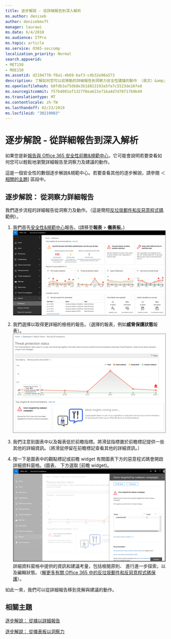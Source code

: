 ```yaml
---
title: 逐步解說 - 從詳細報告到深入解析
ms.author: deniseb
author: denisebmsft
manager: laurawi
ms.date: 6/4/2018
ms.audience: ITPro
ms.topic: article
ms.service: O365-seccomp
localization_priority: Normal
search.appverid:
- MET150
- MOE150
ms.assetid: d2104778-f0a1-4b69-baf3-c4b32e98a573
description: 了解如何您可以從移動的詳細報告到洞察力安全性建議的動作 （英文）&amp;規範中心。
ms.openlocfilehash: b0fdb3a75db8e3b18813193a5fa7c5523de16fe8
ms.sourcegitcommit: f57b4001ef1327f0ea622e716a4d7d78f1769b49
ms.translationtype: MT
ms.contentlocale: zh-TW
ms.lasthandoff: 02/23/2019
ms.locfileid: "30219083"
---
```

# <a name="walkthrough---from-a-detailed-report-to-an-insight"></a>逐步解說 - 從詳細報告到深入解析

如果您是新[報告與 Office 365 安全性前瞻&amp;規範中心](reports-and-insights-in-security-and-compliance.md)，它可能會說明若要查看如何您可以輕鬆地瀏覽詳細報告至洞察力及建議的動作。 
  
這是一個安全性的數個逐步解說&amp;規範中心。若要查看其他的逐步解說，請參閱 ＜[相關的主題](#related-topics)] 區段中。 
  
## <a name="walkthrough-from-a-detailed-report-to-an-insight"></a>逐步解說： 從洞察力詳細報告

我們逐步流程的詳細報告從洞察力及動作。（這是簡短[反垃圾郵件和反惡意程式碼](anti-spam-and-anti-malware-protection.md)範例）。 
  
1. 我們首先[安全性&amp;規範中心](https://protection.office.com)報告。(請移至**報表** \> **儀表板**。)<br/>![安全性&amp;規範管理中心，移至報表\>儀表板](media/68f3bb7c-b4f7-4cca-904b-478643a93c94.png)
  
2. 我們選擇以取得更詳細的檢視的報告。（選擇的報表，例如**威脅保護狀態**報表）。<br/>![顯示前瞻威脅保護狀態報表](media/f47d7dbd-816a-47ba-b8db-53919fbed192.png)
  
3. 我們注意到圖表中以及報表低於前瞻指標。將滑鼠指標置於前瞻標記提供一些其他的詳細資訊。（將滑鼠停留在前瞻標記查看其他的詳細資訊。）
    
4. 按一下是圖表中的觀點標記或前瞻 widget 有關圖表下方的惡意程式碼會開啟詳細資料窗格。(圖表、 下方選取 [前瞻 widget)。<br/>![提供有關惡意程式碼的詳細資料](media/2c8bccc5-ca4e-4bb9-ad4c-55fcee0535b7.png)<br/>詳細資料窗格中提供的資訊和建議考量，包括檢閱原則、 進行進一步探索，以及編輯狀態。（[解更多有關 Office 365 中的反垃圾郵件和反惡意程式碼保護](anti-spam-and-anti-malware-protection.md)）。
    
如此一來，我們可以從詳細報告移到見解與建議的動作。 
  
## <a name="related-topics"></a>相關主題

[逐步解說： 從據以詳細報告](from-an-insight-to-a-detailed-report.md)
  
[逐步解說： 從儀表板以洞察力](from-a-dashboard-to-an-insight.md)
  


